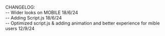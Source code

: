 CHANGELOG: <br>
-- Wider looks on MOBILE 18/6/24 <br>
-- Adding Script.js 18/6/24 <br>
-- Optimized script.js & adding animation and better experience for mible users 12/9/24 
